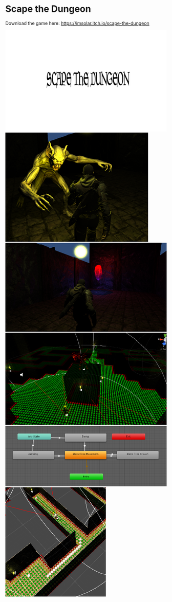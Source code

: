 # Scape the Dungeon

Download the game here: https://imsolar.itch.io/scape-the-dungeon

![](image1.png)
![](image2.png)
![](image3.png)
![](image4.png)
![](image5.png)
![](image6.png)

